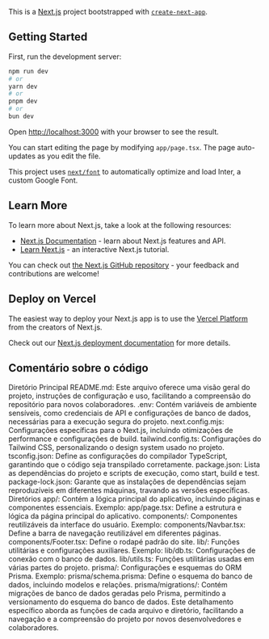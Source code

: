 This is a [Next.js](https://nextjs.org/) project bootstrapped with [`create-next-app`](https://github.com/vercel/next.js/tree/canary/packages/create-next-app).

## Getting Started

First, run the development server:

```bash
npm run dev
# or
yarn dev
# or
pnpm dev
# or
bun dev
```

Open [http://localhost:3000](http://localhost:3000) with your browser to see the result.

You can start editing the page by modifying `app/page.tsx`. The page auto-updates as you edit the file.

This project uses [`next/font`](https://nextjs.org/docs/basic-features/font-optimization) to automatically optimize and load Inter, a custom Google Font.

## Learn More

To learn more about Next.js, take a look at the following resources:

- [Next.js Documentation](https://nextjs.org/docs) - learn about Next.js features and API.
- [Learn Next.js](https://nextjs.org/learn) - an interactive Next.js tutorial.

You can check out [the Next.js GitHub repository](https://github.com/vercel/next.js/) - your feedback and contributions are welcome!

## Deploy on Vercel

The easiest way to deploy your Next.js app is to use the [Vercel Platform](https://vercel.com/new?utm_medium=default-template&filter=next.js&utm_source=create-next-app&utm_campaign=create-next-app-readme) from the creators of Next.js.

Check out our [Next.js deployment documentation](https://nextjs.org/docs/deployment) for more details.

## Comentário sobre o código

Diretório Principal
README.md: Este arquivo oferece uma visão geral do projeto, instruções de configuração e uso, facilitando a compreensão do repositório para novos colaboradores.
.env: Contém variáveis de ambiente sensíveis, como credenciais de API e configurações de banco de dados, necessárias para a execução segura do projeto.
next.config.mjs: Configurações específicas para o Next.js, incluindo otimizações de performance e configurações de build.
tailwind.config.ts: Configurações do Tailwind CSS, personalizando o design system usado no projeto.
tsconfig.json: Define as configurações do compilador TypeScript, garantindo que o código seja transpilado corretamente.
package.json: Lista as dependências do projeto e scripts de execução, como start, build e test.
package-lock.json: Garante que as instalações de dependências sejam reproduzíveis em diferentes máquinas, travando as versões específicas.
Diretórios
app/:
Contém a lógica principal do aplicativo, incluindo páginas e componentes essenciais. Exemplo:
app/page.tsx: Define a estrutura e lógica da página principal do aplicativo.
components/:
Componentes reutilizáveis da interface do usuário. Exemplo:
components/Navbar.tsx: Define a barra de navegação reutilizável em diferentes páginas.
components/Footer.tsx: Define o rodapé padrão do site.
lib/:
Funções utilitárias e configurações auxiliares. Exemplo:
lib/db.ts: Configurações de conexão com o banco de dados.
lib/utils.ts: Funções utilitárias usadas em várias partes do projeto.
prisma/:
Configurações e esquemas do ORM Prisma. Exemplo:
prisma/schema.prisma: Define o esquema do banco de dados, incluindo modelos e relações.
prisma/migrations/: Contém migrações de banco de dados geradas pelo Prisma, permitindo a versionamento do esquema do banco de dados.
Este detalhamento específico aborda as funções de cada arquivo e diretório, facilitando a navegação e a compreensão do projeto por novos desenvolvedores e colaboradores.
